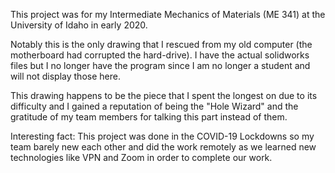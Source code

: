 This project was for my Intermediate Mechanics of Materials (ME 341) at the University of Idaho in early 2020.

Notably this is the only drawing that I rescued from my old computer (the motherboard had corrupted the hard-drive). 
I have the actual solidworks files but I no longer have the program since I am no longer a student and will not display those here.

This drawing happens to be the piece that I spent the longest on due to its difficulty and I gained a reputation of being the "Hole Wizard" and the gratitude of my team members for talking this part instead of them.

Interesting fact:
This project was done in the COVID-19 Lockdowns so my team barely new each other and did the work remotely as we learned new technologies like VPN and Zoom in order to complete our work.
